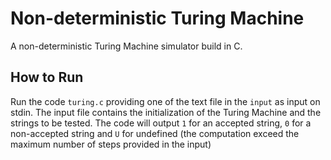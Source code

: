 # Non-deterministic Turing Machine

A non-deterministic Turing Machine simulator build in C.

## How to Run
Run the code `turing.c` providing one of the text file in the `input` as input on stdin. The input file contains the initialization of the Turing Machine and the strings to be tested.
The code will output `1` for an accepted string, `0` for a non-accepted string and `U` for undefined (the computation exceed the maximum number of steps provided in the input)
